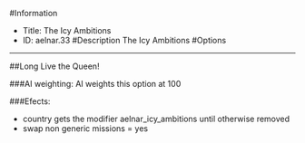 #Information
 - Title: The Icy Ambitions
 - ID: aelnar.33
#Description
The Icy Ambitions
#Options

___
##Long Live the Queen!

###AI weighting:
AI weights this option at 100


###Efects:<ul><li>country gets the modifier aelnar_icy_ambitions until otherwise removed</li><li>swap non generic missions = yes</li></ul>
